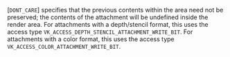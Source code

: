 [`DONT_CARE`] specifies that the previous
contents within the area need not be preserved; the contents of the
attachment will be undefined inside the render area.
For attachments with a depth/stencil format, this uses the access type
`VK_ACCESS_DEPTH_STENCIL_ATTACHMENT_WRITE_BIT`.
For attachments with a color format, this uses the access type
`VK_ACCESS_COLOR_ATTACHMENT_WRITE_BIT`.